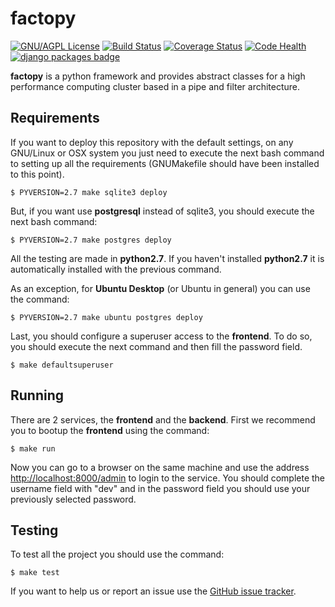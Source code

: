 factopy
=======

[![GNU/AGPL License](http://www.gnu.org/graphics/agplv3-88x31.png)](https://github.com/gersolar/factopy/blob/master/GNU-AGPL-3.0.txt) [![Build Status](https://travis-ci.org/gersolar/factopy.png?branch=master)](https://travis-ci.org/gersolar/factopy) [![Coverage Status](https://coveralls.io/repos/gersolar/factopy/badge.png)](https://coveralls.io/r/gersolar/factopy) [![Code Health](https://landscape.io/github/gersolar/factopy/master/landscape.png)](https://landscape.io/github/ecolell/factopy/master) [![django packages badge](https://pypip.in/d/factopy/badge.png)](https://www.djangopackages.com/packages/p/factopy/)

**factopy** is a python framework and provides abstract classes for a high performance computing cluster based in a pipe and filter architecture.

Requirements
------------

If you want to deploy this repository with the default settings, on any GNU/Linux or OSX system you just need to execute the next bash command to setting up all the requirements (GNUMakefile should have been installed to this point).

	$ PYVERSION=2.7 make sqlite3 deploy

But, if you want use **postgresql** instead of sqlite3, you should execute the next bash command:

	$ PYVERSION=2.7 make postgres deploy

All the testing are made in **python2.7**. If you haven't installed **python2.7** it is automatically installed with the previous command.

As an exception, for **Ubuntu Desktop** (or Ubuntu in general) you can use the command:

    $ PYVERSION=2.7 make ubuntu postgres deploy

Last, you should configure a superuser access to the **frontend**. To do so, you should execute the next command and then fill the password field.

	$ make defaultsuperuser

Running
-------

There are 2 services, the **frontend** and the **backend**. First we recommend you to bootup the **frontend** using the command:

	$ make run

Now you can go to a browser on the same machine and use the address <http://localhost:8000/admin> to login to the service. You should complete the username field with "dev" and in the password field you should use your previously selected password.

Testing
-------

To test all the project you should use the command:

	$ make test

If you want to help us or report an issue use the [GitHub issue tracker](https://github.com/ecolell/factopy/issues).

